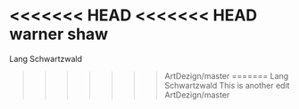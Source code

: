 <<<<<<< HEAD
<<<<<<< HEAD
warner shaw
=======
Lang Schwartzwald
>>>>>>> ArtDezign/master
=======
Lang Schwartzwald
This is another edit
>>>>>>> ArtDezign/master
